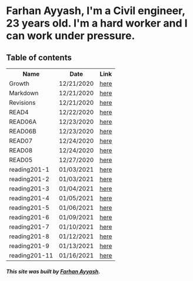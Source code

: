 # Farhan Ayyash, I'm a Civil engineer, 23 years old. I'm a hard worker and I can work under pressure.

## Table of contents

<table>
  <tr>
    <th>Name</th>
    <th>Date</th>
    <th>Link</th>
  </tr>
  <tr>
    <td>Growth</td>
    <td>12/21/2020</td>
    <td><a href="https://farhanayyash.github.io/reading-notes/Growth">here</a></td>
  </tr>
  <tr>
    <td>Markdown</td>
    <td>12/21/2020</td>
    <td><a href="https://farhanayyash.github.io/reading-notes/READ" >here</a></td>
    
  </tr>
  <tr>
    <td>Revisions</td>
    <td>12/21/2020</td>
    <td><a href="https://farhanayyash.github.io/reading-notes/Revisions">here</a></td>
  </tr>
  <tr>
    <td>READ4</td>
    <td>12/22/2020</td>
    <td><a href="https://farhanayyash.github.io/reading-notes/read4">here</a></td>
  </tr>
  <tr>
    <td>READ06A</td>
    <td>12/23/2020</td>
    <td><a href="https://farhanayyash.github.io/reading-notes/read06a">here</a></td>
  </tr>
  <tr>
    <td>READ06B</td>
    <td>12/23/2020</td>
    <td><a href="https://farhanayyash.github.io/reading-notes/read06b">here</a></td>
  </tr>
  <tr>
    <td>READ07</td>
    <td>12/24/2020</td>
    <td><a href="https://farhanayyash.github.io/reading-notes/read07">here</a></td>
  </tr>
   <tr>
    <td>READ08</td>
    <td>12/24/2020</td>
    <td><a href="https://farhanayyash.github.io/reading-notes/read08">here</a></td>
  </tr>
  <tr>
    <td>READ05</td>
    <td>12/27/2020</td>
    <td><a href="https://farhanayyash.github.io/reading-notes/read5">here</a></td>
  </tr>
  <tr>
    <td>reading201-1</td>
    <td>01/03/2021</td>
    <td><a href="https://farhanayyash.github.io/reading-notes/reading201-1">here</a></td>
  </tr>
  <tr>
    <td>reading201-2</td>
    <td>01/03/2021</td>
    <td><a href="https://farhanayyash.github.io/reading-notes/reading201-2">here</a></td>
  </tr>
  <tr>
    <td>reading201-3</td>
    <td>01/04/2021</td>
    <td><a href="https://farhanayyash.github.io/reading-notes/reading201-3">here</a></td>
  </tr>
  <tr>
    <td>reading201-4</td>
    <td>01/05/2021</td>
    <td><a href="https://farhanayyash.github.io/reading-notes/reading201-4">here</a></td>
  </tr>
  <tr>
    <td>reading201-5</td>
    <td>01/06/2021</td>
    <td><a href="https://farhanayyash.github.io/reading-notes/reading201-5">here</a></td>
  </tr>
  <tr>
    <td>reading201-6</td>
    <td>01/09/2021</td>
    <td><a href="https://farhanayyash.github.io/reading-notes/reading201-6">here</a></td>
  </tr>
  <tr>
    <td>reading201-7</td>
    <td>01/10/2021</td>
    <td><a href="https://farhanayyash.github.io/reading-notes/reading201-7">here</a></td>
  </tr>
  <tr>
    <td>reading201-8</td>
    <td>01/12/2021</td>
    <td><a href="https://farhanayyash.github.io/reading-notes/reading201-8">here</a></td>
  </tr>
  <tr>
    <td>reading201-9</td>
    <td>01/13/2021</td>
    <td><a href="https://farhanayyash.github.io/reading-notes/reading201-9">here</a></td>
  </tr>
   <tr>
    <td>reading201-11</td>
    <td>01/16/2021</td>
    <td><a href="https://farhanayyash.github.io/reading-notes/reading201-11">here</a></td>
  </tr>
</table>

##### This site was built by [Farhan Ayyash](https://github.com/farhanayyash). 
